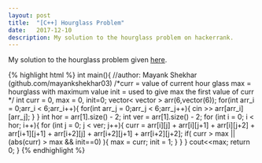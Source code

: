 ```yaml
---
layout: post
title:  "[C++] Hourglass Problem"
date:   2017-12-10
description: My solution to the hourglass problem on hackerrank.
---
```


My solution to the hourglass problem given [here][problem-link].

[problem-link]: https://www.hackerrank.com/challenges/30-2d-arrays/problem

{% highlight html %}
int main(){ //author: Mayank Shekhar (github.com/mayankshekhar03)
    /*curr = value of current hour glass
      max = hourglass with maximum value
      init = used to give max the first value of curr
    */
    int curr = 0, max = 0, init=0;
    vector< vector<int> > arr(6,vector<int>(6));
    for(int arr_i = 0;arr_i < 6;arr_i++){
       for(int arr_j = 0;arr_j < 6;arr_j++){
          cin >> arr[arr_i][arr_j];
       }
    }
    int hor = arr[1].size() - 2;
    int ver = arr[1].size() - 2;
    for (int i = 0; i < hor; i++){
        for (int j = 0; j < ver; j++){
            curr = arr[i][j] + arr[i][j+1] + arr[i][j+2] + arr[i+1][j+1] + arr[i+2][j] + arr[i+2][j+1] + arr[i+2][j+2];
            if( curr > max || (abs(curr) > max && init==0) ){
                max = curr;
                init = 1;
            }
        }
    }
    cout<<max;
    return 0;
}
{% endhighlight %}